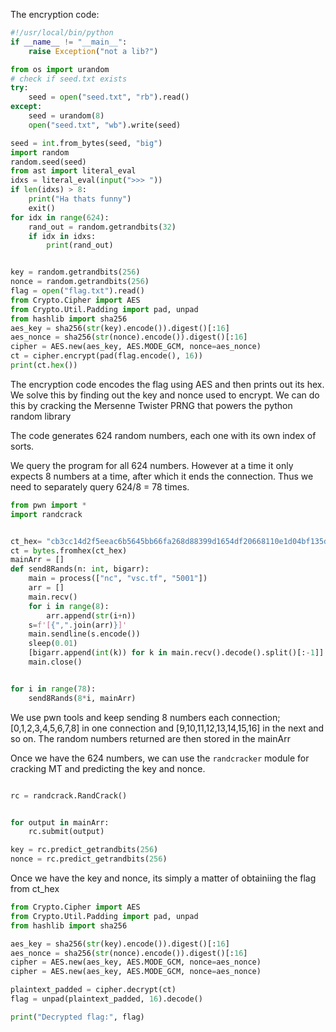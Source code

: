 

The encryption code:

```python
#!/usr/local/bin/python
if __name__ != "__main__":
    raise Exception("not a lib?")

from os import urandom
# check if seed.txt exists
try:
    seed = open("seed.txt", "rb").read()
except:
    seed = urandom(8)
    open("seed.txt", "wb").write(seed)

seed = int.from_bytes(seed, "big")
import random
random.seed(seed)
from ast import literal_eval
idxs = literal_eval(input(">>> "))
if len(idxs) > 8:
    print("Ha thats funny")
    exit()
for idx in range(624):
    rand_out = random.getrandbits(32)
    if idx in idxs:
        print(rand_out)


key = random.getrandbits(256)
nonce = random.getrandbits(256)
flag = open("flag.txt").read()
from Crypto.Cipher import AES
from Crypto.Util.Padding import pad, unpad
from hashlib import sha256
aes_key = sha256(str(key).encode()).digest()[:16]
aes_nonce = sha256(str(nonce).encode()).digest()[:16]
cipher = AES.new(aes_key, AES.MODE_GCM, nonce=aes_nonce)
ct = cipher.encrypt(pad(flag.encode(), 16))
print(ct.hex())
```


The encryption code encodes the flag using AES and then prints out its hex.
We solve this by finding out the key and nonce used to encrypt. 
We can do this by cracking the Mersenne Twister PRNG that powers the python random library


The code generates 624 random numbers, each one with its own index of sorts.


We query the program for all 624 numbers. However at a time it only expects 8 numbers at a time, after which it ends the connection. Thus we need to separately query 624/8 = 78 times.


```py
from pwn import *
import randcrack


ct_hex= "cb3cc14d2f5eeac6b5645bb66fa268d88399d1654df20668110e1d04bf135db71930985b5eba307c0197b035f2e9203f"
ct = bytes.fromhex(ct_hex)
mainArr = []
def send8Rands(n: int, bigarr):
    main = process(["nc", "vsc.tf", "5001"])
    arr = []
    main.recv()
    for i in range(8):
        arr.append(str(i+n))
    s=f'[{",".join(arr)}]'
    main.sendline(s.encode())
    sleep(0.01)
    [bigarr.append(int(k)) for k in main.recv().decode().split()[:-1]]
    main.close()


for i in range(78):
    send8Rands(8*i, mainArr)
```
We use pwn tools and keep sending 8 numbers each connection; [0,1,2,3,4,5,6,7,8] in one connection and [9,10,11,12,13,14,15,16] in the next and so on. The random numbers returned are then stored in the mainArr


Once we have the 624 numbers, we can use the `randcracker` module for cracking MT and predicting the key and nonce.
```py

rc = randcrack.RandCrack()


for output in mainArr:
    rc.submit(output)

key = rc.predict_getrandbits(256)
nonce = rc.predict_getrandbits(256)
```

Once we have the key and nonce, its simply a matter of obtainiing the flag from ct_hex

```py
from Crypto.Cipher import AES
from Crypto.Util.Padding import pad, unpad
from hashlib import sha256

aes_key = sha256(str(key).encode()).digest()[:16]
aes_nonce = sha256(str(nonce).encode()).digest()[:16]
cipher = AES.new(aes_key, AES.MODE_GCM, nonce=aes_nonce)
cipher = AES.new(aes_key, AES.MODE_GCM, nonce=aes_nonce)

plaintext_padded = cipher.decrypt(ct)
flag = unpad(plaintext_padded, 16).decode()

print("Decrypted flag:", flag)
```




